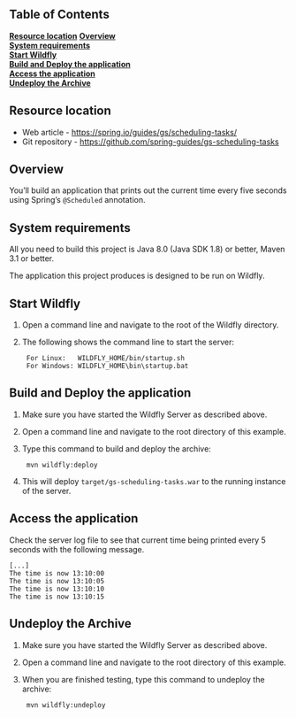 ## Table of Contents
**[Resource location](#resource-location)**
**[Overview](#overview)**    
**[System requirements](#system-requirements)**  
**[Start Wildfly](#start-wildfly)**  
**[Build and Deploy the application](#build-and-deploy-the-application)**  
**[Access the application](#access-the-application)**  
**[Undeploy the Archive](#undeploy-the-archive)**  

## Resource location
* Web article - <https://spring.io/guides/gs/scheduling-tasks/>
* Git repository - <https://github.com/spring-guides/gs-scheduling-tasks>

## Overview
You’ll build an application that prints out the current time every five seconds using Spring’s `@Scheduled` annotation.

## System requirements
All you need to build this project is Java 8.0 (Java SDK 1.8) or better, Maven 3.1 or better.

The application this project produces is designed to be run on Wildfly.

## Start Wildfly
1. Open a command line and navigate to the root of the Wildfly directory.
2. The following shows the command line to start the server:

        For Linux:   WILDFLY_HOME/bin/startup.sh
        For Windows: WILDFLY_HOME\bin\startup.bat

## Build and Deploy the application
1. Make sure you have started the Wildfly Server as described above.
2. Open a command line and navigate to the root directory of this example.
3. Type this command to build and deploy the archive:

        mvn wildfly:deploy  

4. This will deploy `target/gs-scheduling-tasks.war` to the running instance of the server.

## Access the application
Check the server log file to see that current time being printed every 5 seconds with the following message.

	[...]
	The time is now 13:10:00
	The time is now 13:10:05
	The time is now 13:10:10
	The time is now 13:10:15

## Undeploy the Archive
1. Make sure you have started the Wildfly Server as described above.
2. Open a command line and navigate to the root directory of this example.
3. When you are finished testing, type this command to undeploy the archive:

        mvn wildfly:undeploy